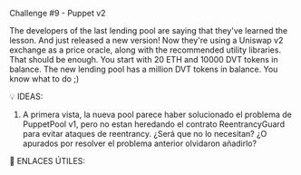 Challenge #9 - Puppet v2

The developers of the last lending pool are saying that they've learned the lesson. And just released a new version!
Now they're using a Uniswap v2 exchange as a price oracle, along with the recommended utility libraries. That should be enough.
You start with 20 ETH and 10000 DVT tokens in balance. The new lending pool has a million DVT tokens in balance. You know what to do ;) 

💡 IDEAS:
1) A primera vista, la nueva pool parece haber solucionado el problema de PuppetPool v1, pero no estan heredando el contrato ReentrancyGuard para evitar ataques de reentrancy. ¿Será que no lo necesitan? ¿O apurados por resolver el problema anterior olvidaron añadirlo?


📎 ENLACES ÚTILES:
